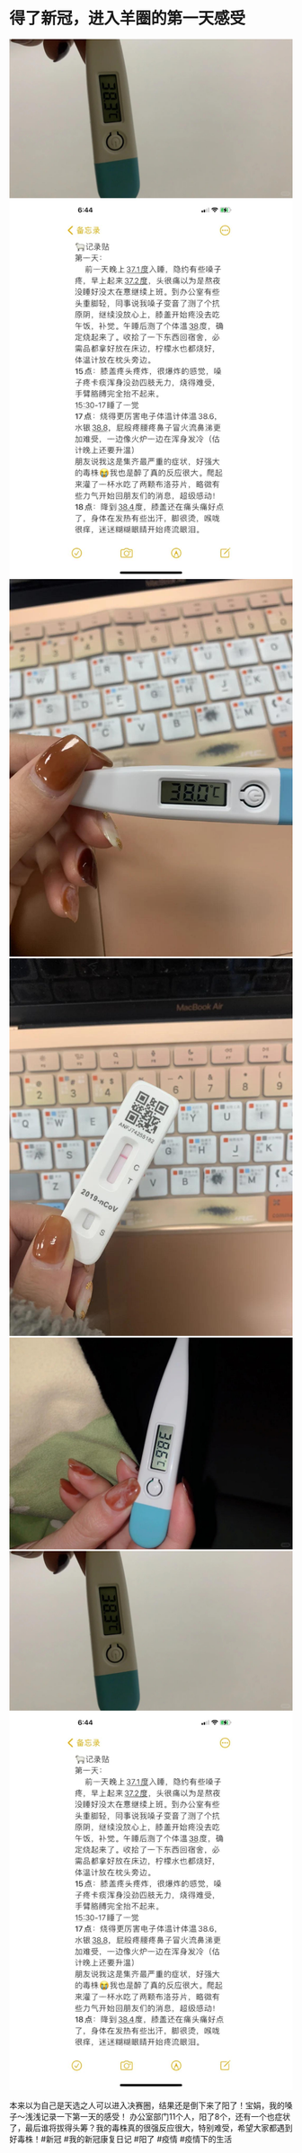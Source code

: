 # 得了新冠，进入羊圈的第一天感受

![](img/fe53268d-490f-4390-acc3-0f32934958fd.jpg)
![](img/45cf5825-355f-44c5-9971-5237a8362df6.jpg)
![](img/ab3a7e98-d432-43d7-86c0-de4bff9bcf71.jpg)
![](img/88830370-d46d-46b6-9dd5-6dce181e0152.jpg)
![](img/95ea92b1-2313-4741-b6d8-a8dd0b27ec16.jpg)
![](img/c30634ed-b1c2-46c5-824c-6e935c2be617.jpg)
![](img/2b416eea-5653-42ae-a460-8d94d17e9bf0.jpg)

本来以为自己是天选之人可以进入决赛圈，结果还是倒下来了阳了！宝娟，我的嗓子～浅浅记录一下第一天的感受！
办公室部门11个人，阳了8个，还有一个也症状了，最后谁将拔得头筹？我的毒株真的很强反应很大，特别难受，希望大家都遇到好毒株！#新冠 #我的新冠康复日记 #阳了 #疫情 #疫情下的生活